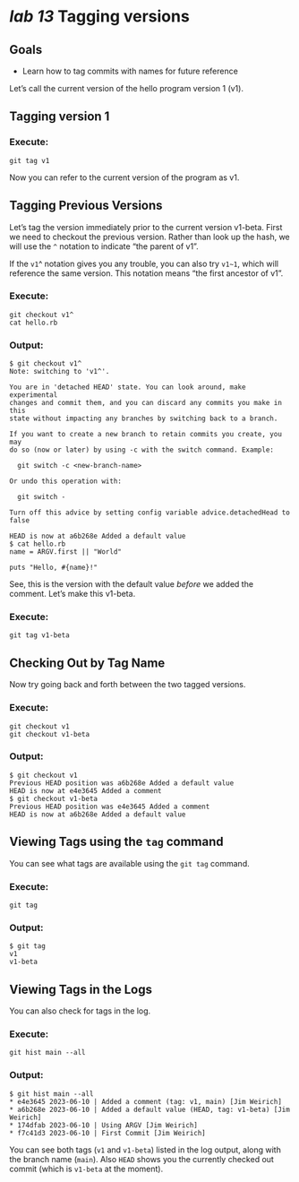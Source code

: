 # *lab 13* Tagging versions

## Goals

- Learn how to tag commits with names for future reference

Let’s call the current version of the hello program version 1 (v1).

## Tagging version 1

### **Execute:**

``` instructions
git tag v1
```

Now you can refer to the current version of the program as v1.

## Tagging Previous Versions

Let’s tag the version immediately prior to the current version v1-beta.
First we need to checkout the previous version. Rather than look up the
hash, we will use the `^` notation to indicate “the parent of v1”.

If the `v1`^ notation gives you any trouble, you can also try `v1~1`,
which will reference the same version. This notation means “the first
ancestor of v1”.

### **Execute:**

``` instructions
git checkout v1^
cat hello.rb
```

### **Output:**

``` sample
$ git checkout v1^
Note: switching to 'v1^'.

You are in 'detached HEAD' state. You can look around, make experimental
changes and commit them, and you can discard any commits you make in this
state without impacting any branches by switching back to a branch.

If you want to create a new branch to retain commits you create, you may
do so (now or later) by using -c with the switch command. Example:

  git switch -c <new-branch-name>

Or undo this operation with:

  git switch -

Turn off this advice by setting config variable advice.detachedHead to false

HEAD is now at a6b268e Added a default value
$ cat hello.rb
name = ARGV.first || "World"

puts "Hello, #{name}!"
```

See, this is the version with the default value *before* we added the
comment. Let’s make this v1-beta.

### **Execute:**

``` instructions
git tag v1-beta
```

## Checking Out by Tag Name

Now try going back and forth between the two tagged versions.

### **Execute:**

``` instructions
git checkout v1
git checkout v1-beta
```

### **Output:**

``` sample
$ git checkout v1
Previous HEAD position was a6b268e Added a default value
HEAD is now at e4e3645 Added a comment
$ git checkout v1-beta
Previous HEAD position was e4e3645 Added a comment
HEAD is now at a6b268e Added a default value
```

## Viewing Tags using the `tag` command

You can see what tags are available using the `git tag` command.

### **Execute:**

``` instructions
git tag
```

### **Output:**

``` sample
$ git tag
v1
v1-beta
```

## Viewing Tags in the Logs

You can also check for tags in the log.

### **Execute:**

``` instructions
git hist main --all
```

### **Output:**

``` sample
$ git hist main --all
* e4e3645 2023-06-10 | Added a comment (tag: v1, main) [Jim Weirich]
* a6b268e 2023-06-10 | Added a default value (HEAD, tag: v1-beta) [Jim Weirich]
* 174dfab 2023-06-10 | Using ARGV [Jim Weirich]
* f7c41d3 2023-06-10 | First Commit [Jim Weirich]
```

You can see both tags (`v1` and `v1-beta`) listed in the log output,
along with the branch name (`main`). Also `HEAD` shows you the currently
checked out commit (which is `v1-beta` at the moment).
